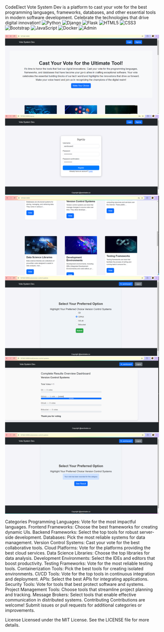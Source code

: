 
CodeElect
Vote System Dev is a platform to cast your vote for the best programming languages, frameworks, databases, and other essential tools in modern software development. Celebrate the technologies that drive digital innovation!
![Python](https://img.shields.io/badge/Python-3776AB?style=flat&logo=python&logoColor=ffffff)
![Django](https://img.shields.io/badge/Django-092E20?style=flat&logo=django&logoColor=ffffff)
![Flask](https://img.shields.io/badge/Flask-000000?style=flat&logo=flask&logoColor=ffffff)
![HTML5](https://img.shields.io/badge/HTML5-E34F26?style=flat&logo=html5&logoColor=ffffff)
![CSS3](https://img.shields.io/badge/CSS3-1572B6?style=flat&logo=css3&logoColor=ffffff)
![Bootstrap](https://img.shields.io/badge/Bootstrap-7952B3?style=flat&logo=bootstrap&logoColor=ffffff)
![JavaScript](https://img.shields.io/badge/JavaScript-F7DF1E?style=flat&logo=javascript&logoColor=000000)
![Docker](https://img.shields.io/badge/Docker-2496ED?style=flat&logo=docker&logoColor=ffffff)
![Admin](https://img.shields.io/badge/Admin-2E7D32?style=flat&logo=google&logoColor=ffffff)

![](evote1.png)
![](evote2.png)
![](evote3.png)
![](evote4.png)
![](evote5.png)
![](evote6.png)













Categories
Programming Languages: Vote for the most impactful languages.
Frontend Frameworks: Choose the best frameworks for creating dynamic UIs.
Backend Frameworks: Select the top tools for robust server-side development.
Databases: Pick the most reliable systems for data management.
Version Control Systems: Cast your vote for the best collaborative tools.
Cloud Platforms: Vote for the platforms providing the best cloud services.
Data Science Libraries: Choose the top libraries for data analysis.
Development Environments: Select the IDEs and editors that boost productivity.
Testing Frameworks: Vote for the most reliable testing tools.
Containerization Tools: Pick the best tools for creating isolated environments.
CI/CD Tools: Vote for the top tools in continuous integration and deployment.
APIs: Select the best APIs for integrating applications.
Security Tools: Vote for tools that best protect software and systems.
Project Management Tools: Choose tools that streamline project planning and tracking.
Message Brokers: Select tools that enable effective communication in distributed systems.
Contributing
Contributions are welcome! Submit issues or pull requests for additional categories or improvements.

License
Licensed under the MIT License. See the LICENSE file for more details.


